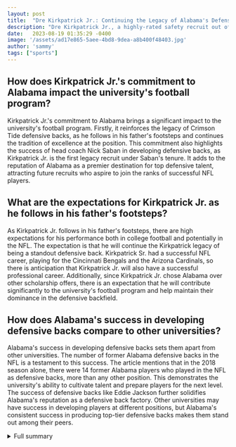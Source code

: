 ```yaml
---
layout: post
title:  "Dre Kirkpatrick Jr.: Continuing the Legacy of Alabama's Defensive Backs"
description: "Dre Kirkpatrick Jr., a highly-rated safety recruit out of Gadsden Alabama, has chosen to continue his football career at the University of Alabama. He is the son of former Crimson Tide defensive back Dre Kirkpatrick, who had a successful NFL career and played under head coach Nick Saban."
date:   2023-08-19 01:35:29 -0400
image: '/assets/ad17e865-5aee-4bd8-9dea-a8b400f48403.jpg'
author: 'sammy'
tags: ["sports"]
---
```


## How does Kirkpatrick Jr.'s commitment to Alabama impact the university's football program?
Kirkpatrick Jr.'s commitment to Alabama brings a significant impact to the university's football program. Firstly, it reinforces the legacy of Crimson Tide defensive backs, as he follows in his father's footsteps and continues the tradition of excellence at the position. This commitment also highlights the success of head coach Nick Saban in developing defensive backs, as Kirkpatrick Jr. is the first legacy recruit under Saban's tenure. It adds to the reputation of Alabama as a premier destination for top defensive talent, attracting future recruits who aspire to join the ranks of successful NFL players.

## What are the expectations for Kirkpatrick Jr. as he follows in his father's footsteps?
As Kirkpatrick Jr. follows in his father's footsteps, there are high expectations for his performance both in college football and potentially in the NFL. The expectation is that he will continue the Kirkpatrick legacy of being a standout defensive back. Kirkpatrick Sr. had a successful NFL career, playing for the Cincinnati Bengals and the Arizona Cardinals, so there is anticipation that Kirkpatrick Jr. will also have a successful professional career. Additionally, since Kirkpatrick Jr. chose Alabama over other scholarship offers, there is an expectation that he will contribute significantly to the university's football program and help maintain their dominance in the defensive backfield.

## How does Alabama's success in developing defensive backs compare to other universities?
Alabama's success in developing defensive backs sets them apart from other universities. The number of former Alabama defensive backs in the NFL is a testament to this success. The article mentions that in the 2018 season alone, there were 14 former Alabama players who played in the NFL as defensive backs, more than any other position. This demonstrates the university's ability to cultivate talent and prepare players for the next level. The success of defensive backs like Eddie Jackson further solidifies Alabama's reputation as a defensive back factory. Other universities may have success in developing players at different positions, but Alabama's consistent success in producing top-tier defensive backs makes them stand out among their peers.

<details>
  <summary>Full summary</summary>
Dre Kirkpatrick Jr., a highly-rated safety recruit out of Gadsden Alabama, has chosen to continue his football career at the University of Alabama. He is the son of former Crimson Tide defensive back Dre Kirkpatrick, who had a successful NFL career and played under head coach Nick Saban.<br><br>Kirkpatrick Jr.'s commitment to Alabama is a significant milestone, as he becomes head coach Nick Saban's first legacy recruit. Saban, who won two BCS National Championships with Kirkpatrick Sr. in 2009 and 2011, has always emphasized the development of defensive backs in his program.<br><br>The success of Alabama's defensive backs in the NFL is well-known. In the 2018 season alone, 14 former Alabama players who played in the NFL were defensive backs, more than any other position. Eddie Jackson, one of Alabama's most decorated defensive backs in the NFL, showcased the talent and skill that the university has to offer.<br><br>Kirkpatrick Jr.'s decision to choose Alabama was greatly influenced by the university's ability to develop premier defensive backs. He expressed excitement about the opportunity to follow in his father's footsteps and be a part of the rich legacy of Crimson Tide defensive backs.<br><br>Before committing to Alabama, Kirkpatrick Jr. received 13 scholarship offers from various universities and made an official visit to Missouri. However, the chance to play for his father's alma mater was too special to pass up.<br><br>With his commitment to the University of Alabama, Kirkpatrick Jr. is poised to make his mark in college football and eventually follow in his father's footsteps in the NFL. The legacy of Crimson Tide defensive backs continues to thrive, and Kirkpatrick Jr. is the latest addition to this storied tradition.
</details>
